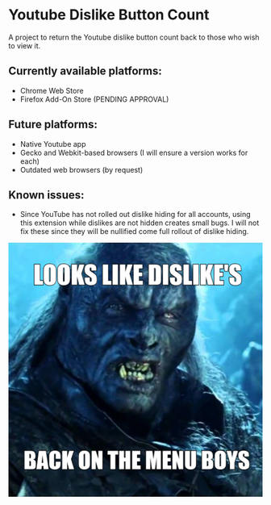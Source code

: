 # Youtube Dislike Button Count
A project to return the Youtube dislike button count back to those who wish to view it.

## **Currently available platforms:**
- Chrome Web Store
- Firefox Add-On Store (PENDING APPROVAL)

## **Future platforms:**
- Native Youtube app
- Gecko and Webkit-based browsers (I will ensure a version works for each)
- Outdated web browsers (by request)

## **Known issues:**
- Since YouTube has not rolled out dislike hiding for all accounts, using this extension while dislikes are not hidden creates small bugs. I will not fix these since they will be nullified come full rollout of dislike hiding.

![Screenshot](images/meme.png)
